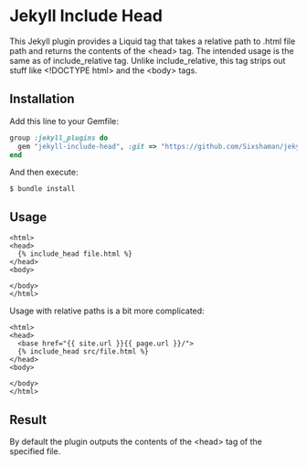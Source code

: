 # Jekyll Include Head

This Jekyll plugin provides a Liquid tag that takes a relative path to .html file path and returns the contents of the \<head\> tag.
The intended usage is the same as of include_relative tag. Unlike include_relative, this tag strips out stuff like \<!DOCTYPE html\> and the \<body\> tags.

## Installation

Add this line to your Gemfile:

```ruby
group :jekyll_plugins do
  gem "jekyll-include-head", :git => "https://github.com/Sixshaman/jekyll-include-head/"
end
```

And then execute:

    $ bundle install

## Usage

```
<html>
<head>
  {% include_head file.html %}
</head>
<body>

</body>
</html>
```

Usage with relative paths is a bit more complicated:
```
<html>
<head>
  <base href="{{ site.url }}{{ page.url }}/">
  {% include_head src/file.html %}
</head>
<body>

</body>
</html>
```

## Result

By default the plugin outputs the contents of the \<head\> tag of the specified file.
